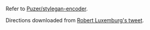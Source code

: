Refer to [Puzer/stylegan-encoder](https://github.com/Puzer/stylegan-encoder/blob/master/Learn_direction_in_latent_space.ipynb).

Directions downloaded from [Robert Luxemburg's tweet](https://twitter.com/robertluxemburg/status/1207087801344372736).
